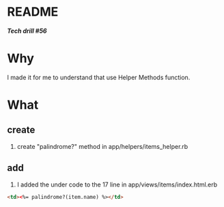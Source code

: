 # README
***Tech drill #56***

# Why
I made it for me to understand that use Helper Methods function.

# What
## create
1. create "palindrome?" method in app/helpers/items_helper.rb 
## add
1. I added the under code to the 17 line in app/views/items/index.html.erb
```html
<td><%= palindrome?(item.name) %></td>
```